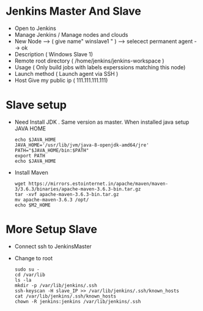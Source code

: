# Jenkins Master And Slave

- Open to Jenkins
- Manage Jenkins / Manage nodes and clouds
- New Node --> ( give name" winslave1 " ) --> selecect permanent agent --> ok
- Description ( Windows Slave 1)
- Remote root directory ( /home/jenkins/jenkins-workspace )
- Usage ( Only build jobs with labels experssions matching this node)
- Launch method ( Launch agent via SSH )
- Host Give my public ip ( 111.111.111.111)

# Slave setup

- Need Install JDK . Same version as master. When installed java setup JAVA HOME

      
      echo $JAVA_HOME
      JAVA_HOME='/usr/lib/jvm/java-8-openjdk-amd64/jre'
      PATH="$JAVA_HOME/bin:$PATH"
      export PATH
      echo $JAVA_HOME
      
- Install Maven

      wget https://mirrors.estointernet.in/apache/maven/maven-3/3.6.3/binaries/apache-maven-3.6.3-bin.tar.gz
      tar -xvf apache-maven-3.6.3-bin.tar.gz
      mv apache-maven-3.6.3 /opt/
      echo $M2_HOME

# More Setup Slave
      
- Connect ssh to JenkinsMaster
- Change to root
            
      sudo su -
      cd /var/lib
      ls -la
      mkdir -p /var/lib/jenkins/.ssh
      ssh-keyscan -H slave_IP >> /var/lib/jenkins/.ssh/known_hosts
      cat /var/lib/jenkins/.ssh/known_hosts
      chown -R jenkins:jenkins /var/lib/jenkins/.ssh
      
      
      
      
      
      
      





    

